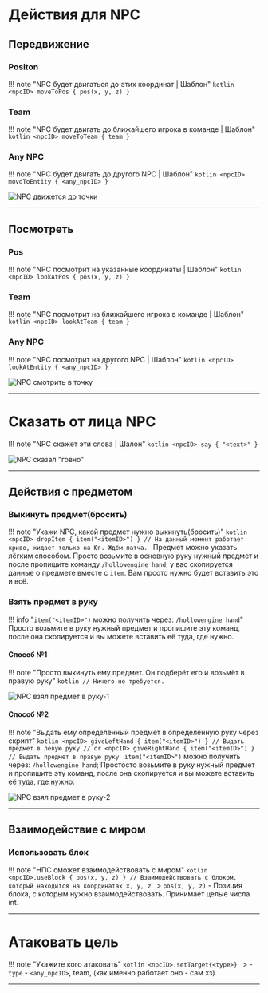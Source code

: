 # Действия для NPC

## Передвижение

### Positon

!!! note "NPC будет двигаться до этих координат | Шаблон"
	```kotlin
	<npcID> moveToPos { pos(x, y, z) }
	```


### Team

!!! note "NPC будет двигать до ближайшего игрока в команде | Шаблон"
	```kotlin
	<npcID> moveToTeam { team }
	```


### Any NPC

!!! note "NPC будет двигать до другого NPC | Шаблон"
	```kotlin
	<npcID> movdToEntity { <any_npcID> }
	```

![NPC движется до точки](https://raw.githubusercontent.com/HollowHorizon/HollowEngineDocs/main/docs/hollowengine-guide/.resourses/npc-move.gif)

---

## Посмотреть

### Pos

!!! note "NPC посмотрит на указанные координаты | Шаблон"
	```kotlin
	<npcID> lookAtPos { pos(x, y, z) }
	```


### Team

!!! note "NPC посмотрит на ближайшего игрока в команде | Шаблон"
	```kotlin
	<npcID> lookAtTeam { team }
	```


### Any NPC

!!! note "NPC посмотрит на другого NPC | Шаблон"
	```kotlin
	<npcID> lookAtEntity { <any_npcID> }
	```


![NPC смотрить в точку](https://raw.githubusercontent.com/HollowHorizon/HollowEngineDocs/main/docs/hollowengine-guide/.resourses/npc-look.gif)

---

# Сказать от лица NPC

!!! note "NPC скажет эти слова | Шалон"
	```kotlin
	<npcID> say { "<text>" }
	```

![NPC сказал "говно"](https://raw.githubusercontent.com/HollowHorizon/HollowEngineDocs/main/docs/hollowengine-guide/.resourses/npc-say.gif)

---

## Действия с предметом

### Выкинуть предмет(бросить)

!!! note "Укажи NPC, какой предмет нужно выкинуть(бросить)"
	```kotlin
	<npcID> dropItem { item("<itemID>") } // На данный момент работает криво, кидает только на Юг. Ждём патча.
	```
	Предмет можно указать лёгким способом. Просто возьмите в основную руку нужный предмет и после пропишите команду `/hollowengine hand`, у вас скопируется данные о предмете вместе с `item`. Вам прсото нужно будет вставить это и всё.


### Взять предмет в руку

!!! info "`item("<itemID>")` можно получить через: `/hollowengine hand`"
	Просто возьмите в руку нужный предмет и пропишите эту команд, после она скопируется и вы можете вставить её туда, где нужно.

#### Способ №1

!!! note "Просто выкинуть ему предмет. Он подберёт его и возьмёт в правую руку"
	```kotlin
	// Ничего не требуется.
	```

![NPC взял предмет в руку-1](https://raw.githubusercontent.com/HollowHorizon/HollowEngineDocs/main/docs/hollowengine-guide/.resourses/npc-give-item1.gif)


#### Способ №2

!!! note "Выдать ему определённый предмет в определённую руку через скрипт"
	```kotlin
	<npcID> giveLeftHand { item("<itemID>") } // Выдать предмет в левую руку
	// or
	<npcID> giveRightHand { item("<itemID>") } // Выдать предмет в правую руку
	```
	`item("<itemID>")` можно получить через: `/hollowengine hand`; Простосто возьмите в руку нужный предмет и пропишите эту команд, после она скопируется и вы можете вставить её туда, где нужно.


![NPC взял предмет в руку-2](https://raw.githubusercontent.com/HollowHorizon/HollowEngineDocs/main/docs/hollowengine-guide/.resourses/npc-give-item2.gif)

---

## Взаимодействие с миром

### Использовать блок

!!! note "НПС сможет взаимодействовать с миром"
	```kotlin
	<npcID>.useBlock { pos(x, y, z) } // Взаимодействовать с блоком, который находится на координатах x, y, z
	```
	> `pos(x, y, z)` - Позиция блока, с которым нужно взаимодействовать. Принимает целые числа int.


---

# Атаковать цель

!!! note "Укажите кого атаковать"
	```kotlin
	<npcID>.setTarget{<type>}
	```
	> - `type` - `<any_npcID>`, team, <entity> (как именно работает оно - сам хз).

---

